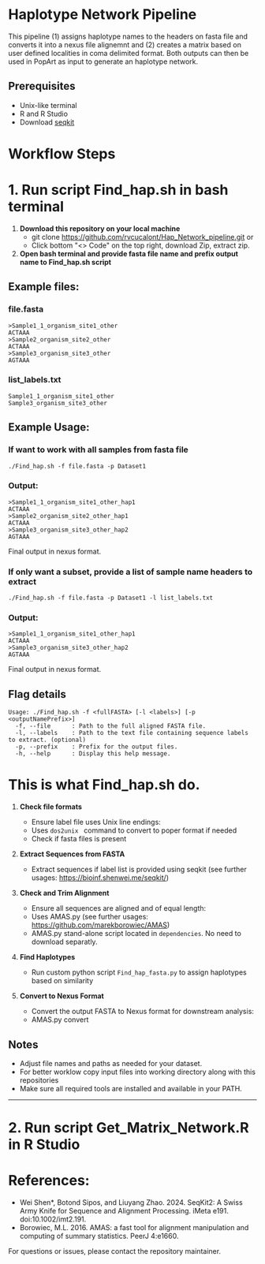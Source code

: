 # Haplotype Network Pipeline
This pipeline (1) assigns haplotype names to the headers on fasta file and converts it into a nexus file alignemnt and (2) creates a matrix based on user defined localities in coma delimited format. Both outputs can then be used in PopArt as input to generate an haplotype network. 

## Prerequisites
- Unix-like terminal
- R and R Studio
- Download [seqkit](https://bioinf.shenwei.me/seqkit/)

# Workflow Steps
# 1. Run script Find_hap.sh in bash terminal
1. **Download this repository on your local machine**
   - git clone https://github.com/rvcucalont/Hap_Network_pipeline.git
   or
   - Click bottom "<> Code" on the top right, download Zip, extract zip. 
2. **Open bash terminal and provide fasta file name and prefix output name to Find_hap.sh script**
## Example files:
### file.fasta
```
>Sample1_1_organism_site1_other
ACTAAA
>Sample2_organism_site2_other
ACTAAA
>Sample3_organism_site3_other
AGTAAA
```
### list_labels.txt
```
Sample1_1_organism_site1_other
Sample3_organism_site3_other
```
## Example Usage:
### If want to work with all samples from fasta file
```
./Find_hap.sh -f file.fasta -p Dataset1
```
### Output:
```
>Sample1_1_organism_site1_other_hap1
ACTAAA
>Sample2_organism_site2_other_hap1
ACTAAA
>Sample3_organism_site3_other_hap2
AGTAAA
```
Final output in nexus format.

### If only want a subset, provide a list of sample name headers to extract 
```
./Find_hap.sh -f file.fasta -p Dataset1 -l list_labels.txt
```
### Output:
```
>Sample1_1_organism_site1_other_hap1
ACTAAA
>Sample3_organism_site3_other_hap2
AGTAAA
```
Final output in nexus format.
## Flag details
```
Usage: ./Find_hap.sh -f <fullFASTA> [-l <labels>] [-p <outputNamePrefix>]
  -f, --file      : Path to the full aligned FASTA file.
  -l, --labels    : Path to the text file containing sequence labels to extract. (optional)
  -p, --prefix    : Prefix for the output files.
  -h, --help      : Display this help message.
```

# This is what Find_hap.sh do.
1. **Check file formats**
   - Ensure label file uses Unix line endings:
   - Uses `dos2unix ` command to convert to poper format if needed
   - Check if fasta files is present

2. **Extract Sequences from FASTA**
   - Extract sequences if label list is provided using seqkit (see further usages: https://bioinf.shenwei.me/seqkit/) 

3. **Check and Trim Alignment**
   - Ensure all sequences are aligned and of equal length:
   - Uses AMAS.py (see further usages: https://github.com/marekborowiec/AMAS)
   - AMAS.py stand-alone script located in `dependencies`. No need to download separatly.

4. **Find Haplotypes**
   - Run custom python script `Find_hap_fasta.py` to assign haplotypes based on similarity

5. **Convert to Nexus Format**
   - Convert the output FASTA to Nexus format for downstream analysis:
   - AMAS.py convert

## Notes
- Adjust file names and paths as needed for your dataset.
- For better worklow copy input files into working directory along with this repositories
- Make sure all required tools are installed and available in your PATH.

---

# 2. Run script Get_Matrix_Network.R in R Studio



# References:
- Wei Shen*, Botond Sipos, and Liuyang Zhao. 2024. SeqKit2: A Swiss Army Knife for Sequence and Alignment Processing. iMeta e191. doi:10.1002/imt2.191.
- Borowiec, M.L. 2016. AMAS: a fast tool for alignment manipulation and computing of summary statistics. PeerJ 4:e1660.

For questions or issues, please contact the repository maintainer.
